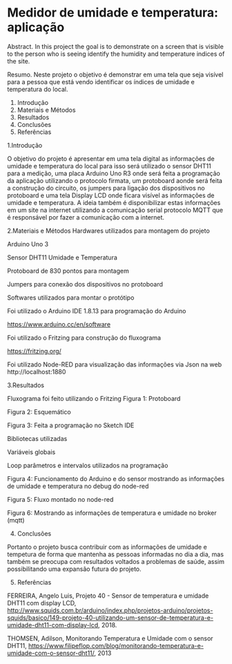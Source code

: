 # Medidor de umidade e temperatura: aplicação

Abstract. 
In this project the goal is to demonstrate on a screen that is visible to the person who is seeing identify the humidity and temperature indices of the site.

Resumo. 
Neste projeto o objetivo é demonstrar em uma tela que seja visível para a pessoa que está vendo identificar os índices de umidade e temperatura do local.

1. Introdução
2. Materiais e Métodos
3. Resultados
4. Conclusões
5. Referências

1.Introdução

O objetivo do projeto é apresentar em uma tela digital as informações de umidade e temperatura do local para isso será utilizado o sensor DHT11 para a medição, uma placa Arduino Uno R3 onde será feita a programação da aplicação utilizando o protocolo firmata, um protoboard aonde será feita a construção do circuito, os jumpers para ligação dos dispositivos no protoboard e uma tela Display LCD onde ficara visível as informações de umidade e temperatura. A ideia também é disponibilizar estas informações em um site na internet utilizando a comunicação serial protocolo MQTT que é responsável por fazer a comunicação com a internet.

2.Materiais e Métodos
Hardwares utilizados para montagem do projeto

Arduino Uno 3
 


Sensor DHT11 Umidade e Temperatura
 
Protoboard de 830 pontos para montagem
 

Jumpers para conexão dos dispositivos no protoboard

Softwares utilizados para montar o protótipo 

Foi utilizado o Arduino IDE 1.8.13 para programação do Arduino
 
https://www.arduino.cc/en/software

Foi utilizado o Fritzing para construção do fluxograma 
 
https://fritzing.org/

Foi utilizado Node-RED para visualização das informações via Json na web
http://localhost:1880

3.Resultados

Fluxograma foi feito utilizando o Fritzing 
Figura 1: Protoboard
 
Figura 2: Esquemático
 

Figura 3: Feita a programação no Sketch IDE 

Bibliotecas utilizadas 
 
Variáveis globais
 
 
Loop parâmetros e intervalos utilizados na programação
 
Figura 4: Funcionamento do Arduino e do sensor mostrando as informações de umidade e temperatura no debug do node-red
 

Figura 5: Fluxo montado no node-red
 

Figura 6: Mostrando as informações de temperatura e umidade no broker (mqtt)

4. Conclusões

Portanto o projeto busca contribuir com as informações de umidade e tempetura de forma que mantenha as pessoas informadas no dia a dia, mas também se preocupa com resultados voltados a problemas de saúde, assim possibilitando uma expansão futura do projeto.

5. Referências

FERREIRA, Angelo Luis, Projeto 40 - Sensor de temperatura e umidade DHT11 com display LCD, http://www.squids.com.br/arduino/index.php/projetos-arduino/projetos-squids/basico/149-projeto-40-utilizando-um-sensor-de-temperatura-e-umidade-dht11-com-display-lcd, 2018.

THOMSEN, Adilson, Monitorando Temperatura e Umidade com o sensor DHT11, https://www.filipeflop.com/blog/monitorando-temperatura-e-umidade-com-o-sensor-dht11/, 2013


 

 


